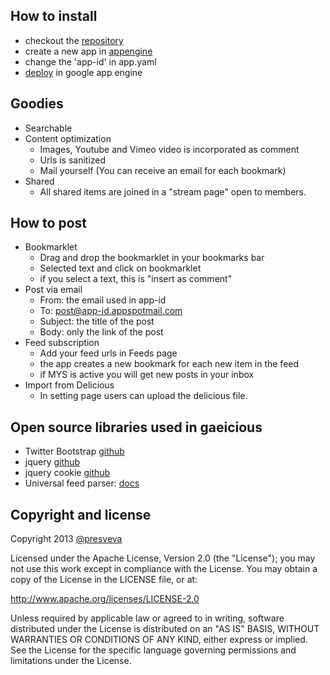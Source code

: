 How to install
---
- checkout the [repository](https://github.com/presveva/gae.icio.us/zipball/master)
- create a new app in [appengine](https://appengine.google.com/)
- change the 'app-id' in app.yaml
- [deploy](https://developers.google.com/appengine/docs/python/tools/uploadinganapp#Uploading_the_App) in google app engine

Goodies
---
- Searchable
- Content optimization
    - Images, Youtube and Vimeo video is incorporated as comment
    - Urls is sanitized
    - Mail yourself (You can receive an email for each bookmark)
- Shared
    - All shared items are joined in a "stream page" open to members.

How to post
---
- Bookmarklet
  - Drag and drop the bookmarklet in your bookmarks bar
  - Selected text and click on bookmarklet
  - if you select a text, this is "insert as comment"
- Post via email
  - From: the email used in app-id
  - To: post@app-id.appspotmail.com
  - Subject: the title of the post
  - Body: only the link of the post
- Feed subscription
  - Add your feed urls in Feeds page
  - the app creates a new bookmark for each new item in the feed
  - if MYS is active you will get new posts in your inbox
- Import from Delicious
  - In setting page users can upload the delicious file.


Open source libraries used in gaeicious
---
- Twitter Bootstrap [github](https://github.com/twitter/bootstrap)
- jquery [github](https://github.com/jquery/jquery)
- jquery cookie [github](https://github.com/carhartl/jquery-cookie)
- Universal feed parser: [docs](http://packages.python.org/feedparser)


Copyright and license
---
Copyright 2013  [@presveva](https://github.com/presveva)

Licensed under the Apache License, Version 2.0 (the "License");
you may not use this work except in compliance with the License.
You may obtain a copy of the License in the LICENSE file, or at:

   http://www.apache.org/licenses/LICENSE-2.0

Unless required by applicable law or agreed to in writing, software
distributed under the License is distributed on an "AS IS" BASIS,
WITHOUT WARRANTIES OR CONDITIONS OF ANY KIND, either express or implied.
See the License for the specific language governing permissions and
limitations under the License.